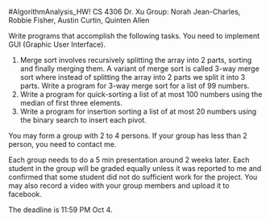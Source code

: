 #AlgorithmAnalysis_HW!
CS 4306 Dr. Xu
Group: Norah Jean-Charles, Robbie Fisher, Austin Curtin, Quinten Allen

Write programs that accomplish the following tasks. You need to implement GUI (Graphic User Interface).

1) Merge sort involves recursively splitting the array into 2 parts, sorting and finally merging them. A variant of merge sort is called 3-way merge sort where instead of splitting the array into 2 parts we split it into 3 parts. Write a program for 3-way merge sort for a list of 99 numbers.
2) Write a program for quick-sorting a list of at most 100 numbers using the median of first three elements.
3) Write a program for insertion sorting a list of at most 20 numbers using the binary search to insert each pivot.

You may form a group with 2 to 4 persons. If your group has less than 2 person, you need to contact me.

Each group needs to do a 5 min presentation around 2 weeks later. Each student in the group will be graded equally unless it was reported to me and confirmed that some student did not do sufficient work for the project. You may also record a video with your group members and upload it to facebook.

The deadline is 11:59 PM Oct 4.

